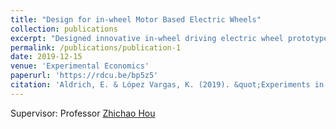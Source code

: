 ```yaml
---
title: "Design for in-wheel Motor Based Electric Wheels"
collection: publications
excerpt: "Designed innovative in-wheel driving electric wheel prototype for electric vehicles"
permalink: /publications/publication-1
date: 2019-12-15
venue: 'Experimental Economics'
paperurl: 'https://rdcu.be/bp5z5'
citation: 'Aldrich, E. & López Vargas, K. (2019). &quot;Experiments in High-Frequency Trading: Testing the Frequent Batch Auction.&quot; <i>Experimental Economics</i>, 23(2), 322-352.'
---
```


Supervisor: Professor [Zhichao Hou](https://ieeexplore.ieee.org/author/37085377720)
